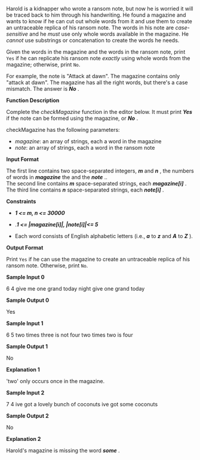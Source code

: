 Harold is a kidnapper who wrote a ransom note, but now he is worried it will be traced back to him through his handwriting. He found a magazine and wants to know if he can cut out whole words from it and use them to create an untraceable replica of his ransom note. The words in his note are _case-sensitive_ and he _must_ use only whole words available in the magazine. He _cannot_ use substrings or concatenation to create the words he needs.

Given the words in the magazine and the words in the ransom note, print `Yes` if he can replicate his ransom note _exactly_ using whole words from the magazine; otherwise, print `No`.

For example, the note is "Attack at dawn". The magazine contains only "attack at dawn". The magazine has all the right words, but there's a case mismatch. The answer is **_No_** .

**Function Description**

Complete the _checkMagazine_ function in the editor below. It must print **_Yes_** if the note can be formed using the magazine, or **_No_** .

checkMagazine has the following parameters:

- _magazine_: an array of strings, each a word in the magazine
- _note_: an array of strings, each a word in the ransom note

**Input Format**

The first line contains two space-separated integers, **_m_** and **_n_** , the numbers of words in **_magazine_** the and the **_note_** ..  
The second line contains **_m_** space-separated strings, each **_magazine[i]_** .  
The third line contains **_n_** space-separated strings, each **_note[i]_** .

**Constraints**

- **_1 <= m, n <= 30000_**

- .**_1 <= |magazine[i]|, |note[i]|<= 5_**
- Each word consists of English alphabetic letters (i.e., **_a_** to **_z_** and **_A_** to **_Z_** ).

**Output Format**

Print `Yes` if he can use the magazine to create an untraceable replica of his ransom note. Otherwise, print `No`.

**Sample Input 0**

6 4
give me one grand today night
give one grand today

**Sample Output 0**

Yes

**Sample Input 1**

6 5
two times three is not four
two times two is four

**Sample Output 1**

No

**Explanation 1**

'two' only occurs once in the magazine.

**Sample Input 2**

7 4
ive got a lovely bunch of coconuts
ive got some coconuts

**Sample Output 2**

No

**Explanation 2**

Harold's magazine is missing the word **_some_** .
